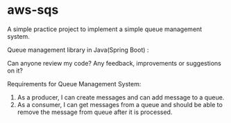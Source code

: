 # aws-sqs
A simple practice project to implement a simple queue management system.

Queue management library in Java(Spring Boot) :

Can anyone review my code? Any feedback, improvements or suggestions on it?

Requirements for Queue Management System:

1. As a producer, I can create messages and can add message to a queue.
2. As a consumer, I can get messages from a queue and should be able to remove the message from queue after it is processed.

